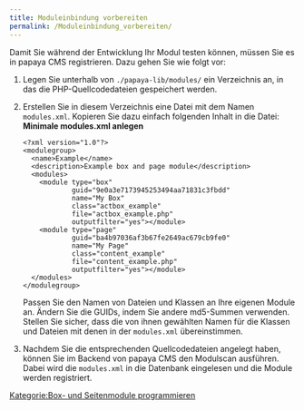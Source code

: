 ```yaml
---
title: Moduleinbindung vorbereiten
permalink: /Moduleinbindung_vorbereiten/
---
```


Damit Sie während der Entwicklung Ihr Modul testen können, müssen Sie es in papaya CMS registrieren. Dazu gehen Sie wie folgt vor:

1.  Legen Sie unterhalb von `./papaya-lib/modules/` ein Verzeichnis an, in das die PHP-Quellcodedateien gespeichert werden.
2.  Erstellen Sie in diesem Verzeichnis eine Datei mit dem Namen `modules.xml`. Kopieren Sie dazu einfach folgenden Inhalt in die Datei: **Minimale modules.xml anlegen**
    ~~~~ {.xml}
    <?xml version="1.0"?>
    <modulegroup>
      <name>Example</name>
      <description>Example box and page module</description>
      <modules>
        <module type="box"
                guid="9e0a3e7173945253494aa71831c3fbdd"
                name="My Box"
                class="actbox_example"
                file="actbox_example.php"
                outputfilter="yes"></module>
        <module type="page"
                guid="ba4b97036af3b67fe2649ac679cb9fe0"
                name="My Page"
                class="content_example"
                file="content_example.php"
                outputfilter="yes"></module>
      </modules>
    </modulegroup>
    ~~~~

    Passen Sie den Namen von Dateien und Klassen an Ihre eigenen Module an. Ändern Sie die GUIDs, indem Sie andere md5-Summen verwenden. Stellen Sie sicher, dass die von ihnen gewählten Namen für die Klassen und Dateien mit denen in der `modules.xml` übereinstimmen.

3.  Nachdem Sie die entsprechenden Quellcodedateien angelegt haben, können Sie im Backend von papaya CMS den Modulscan ausführen. Dabei wird die `modules.xml` in die Datenbank eingelesen und die Module werden registriert.

[Kategorie:Box- und Seitenmodule programmieren](export_de/Kategorie:Box-_und_Seitenmodule_programmieren )